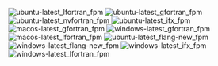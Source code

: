  ![ubuntu-latest_lfortran_fpm](https://img.shields.io/badge/ubuntu--latest_lfortran_fpm-failing-red) ![ubuntu-latest_gfortran_fpm](https://img.shields.io/badge/ubuntu--latest_gfortran_fpm-passing-brightgreen) ![ubuntu-latest_nvfortran_fpm](https://img.shields.io/badge/ubuntu--latest_nvfortran_fpm-cancelled-lightgrey) ![ubuntu-latest_ifx_fpm](https://img.shields.io/badge/ubuntu--latest_ifx_fpm-passing-brightgreen) ![macos-latest_gfortran_fpm](https://img.shields.io/badge/macos--latest_gfortran_fpm-passing-brightgreen) ![windows-latest_gfortran_fpm](https://img.shields.io/badge/windows--latest_gfortran_fpm-passing-brightgreen) ![macos-latest_lfortran_fpm](https://img.shields.io/badge/macos--latest_lfortran_fpm-failing-red) ![ubuntu-latest_flang-new_fpm](https://img.shields.io/badge/ubuntu--latest_flang--new_fpm-passing-brightgreen) ![windows-latest_flang-new_fpm](https://img.shields.io/badge/windows--latest_flang--new_fpm-passing-brightgreen) ![windows-latest_ifx_fpm](https://img.shields.io/badge/windows--latest_ifx_fpm-passing-brightgreen) ![windows-latest_lfortran_fpm](https://img.shields.io/badge/windows--latest_lfortran_fpm-failing-red)
